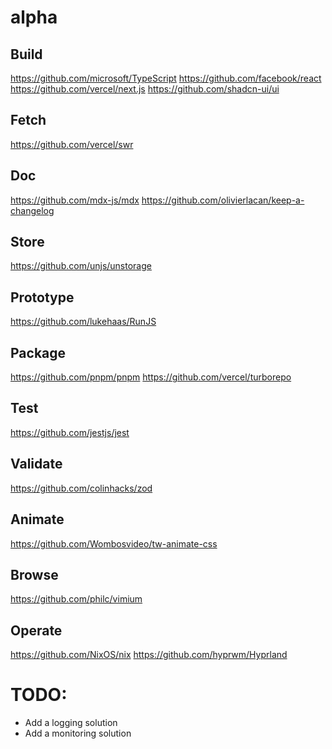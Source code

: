 # alpha

## Build
https://github.com/microsoft/TypeScript 
https://github.com/facebook/react 
https://github.com/vercel/next.js 
https://github.com/shadcn-ui/ui 

## Fetch
https://github.com/vercel/swr

## Doc
https://github.com/mdx-js/mdx 
https://github.com/olivierlacan/keep-a-changelog

## Store
https://github.com/unjs/unstorage

## Prototype
https://github.com/lukehaas/RunJS

## Package
https://github.com/pnpm/pnpm 
https://github.com/vercel/turborepo

## Test
https://github.com/jestjs/jest

## Validate
https://github.com/colinhacks/zod

## Animate
https://github.com/Wombosvideo/tw-animate-css

## Browse
https://github.com/philc/vimium

## Operate
https://github.com/NixOS/nix 
https://github.com/hyprwm/Hyprland 

# TODO:
- Add a logging solution
- Add a monitoring solution
